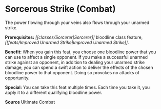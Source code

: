 ﻿---
cssclass: [feats]

---
# Sorcerous Strike (Combat)

The power flowing through your veins also flows through your unarmed strike.

**Prerequisites:** _[[classes/Sorcerer|Sorcerer]]_ bloodline class feature, _[[feats/Improved Unarmed Strike|Improved Unarmed Strike]]_.

**Benefit:** When you gain this feat, you choose one bloodline power that you can use to affect a single opponent. If you make a successful unarmed strike against an opponent, in addition to dealing your unarmed strike damage, you can spend a swift action to deliver the effects of the chosen bloodline power to that opponent. Doing so provokes no attacks of opportunity.

**Special:** You can take this feat multiple times. Each time you take it, you apply it to a different qualifying bloodline power.

**Source** Ultimate Combat
